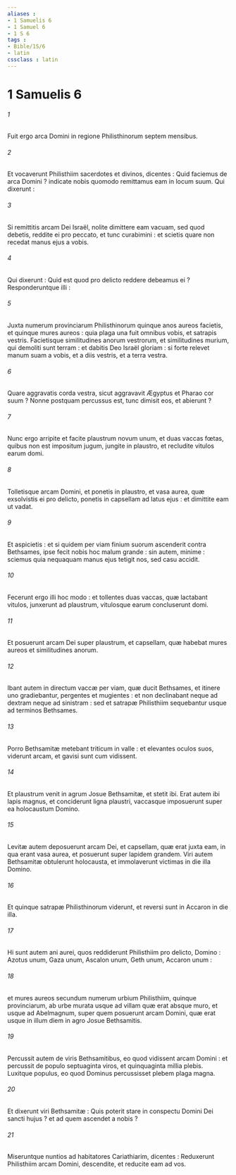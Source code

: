 ```yaml
---
aliases : 
- 1 Samuelis 6
- 1 Samuel 6
- 1 S 6
tags : 
- Bible/1S/6
- latin
cssclass : latin
---
```


# 1 Samuelis 6

###### 1
Fuit ergo arca Domini in regione Philisthinorum septem mensibus.
###### 2
Et vocaverunt Philisthiim sacerdotes et divinos, dicentes : Quid faciemus de arca Domini ? indicate nobis quomodo remittamus eam in locum suum. Qui dixerunt :
###### 3
Si remittitis arcam Dei Israël, nolite dimittere eam vacuam, sed quod debetis, reddite ei pro peccato, et tunc curabimini : et scietis quare non recedat manus ejus a vobis.
###### 4
Qui dixerunt : Quid est quod pro delicto reddere debeamus ei ? Responderuntque illi :
###### 5
Juxta numerum provinciarum Philisthinorum quinque anos aureos facietis, et quinque mures aureos : quia plaga una fuit omnibus vobis, et satrapis vestris. Facietisque similitudines anorum vestrorum, et similitudines murium, qui demoliti sunt terram : et dabitis Deo Israël gloriam : si forte relevet manum suam a vobis, et a diis vestris, et a terra vestra.
###### 6
Quare aggravatis corda vestra, sicut aggravavit Ægyptus et Pharao cor suum ? Nonne postquam percussus est, tunc dimisit eos, et abierunt ?
###### 7
Nunc ergo arripite et facite plaustrum novum unum, et duas vaccas fœtas, quibus non est impositum jugum, jungite in plaustro, et recludite vitulos earum domi.
###### 8
Tolletisque arcam Domini, et ponetis in plaustro, et vasa aurea, quæ exsolvistis ei pro delicto, ponetis in capsellam ad latus ejus : et dimittite eam ut vadat.
###### 9
Et aspicietis : et si quidem per viam finium suorum ascenderit contra Bethsames, ipse fecit nobis hoc malum grande : sin autem, minime : sciemus quia nequaquam manus ejus tetigit nos, sed casu accidit.
###### 10
Fecerunt ergo illi hoc modo : et tollentes duas vaccas, quæ lactabant vitulos, junxerunt ad plaustrum, vitulosque earum concluserunt domi.
###### 11
Et posuerunt arcam Dei super plaustrum, et capsellam, quæ habebat mures aureos et similitudines anorum.
###### 12
Ibant autem in directum vaccæ per viam, quæ ducit Bethsames, et itinere uno gradiebantur, pergentes et mugientes : et non declinabant neque ad dextram neque ad sinistram : sed et satrapæ Philisthiim sequebantur usque ad terminos Bethsames.
###### 13
Porro Bethsamitæ metebant triticum in valle : et elevantes oculos suos, viderunt arcam, et gavisi sunt cum vidissent.
###### 14
Et plaustrum venit in agrum Josue Bethsamitæ, et stetit ibi. Erat autem ibi lapis magnus, et conciderunt ligna plaustri, vaccasque imposuerunt super ea holocaustum Domino.
###### 15
Levitæ autem deposuerunt arcam Dei, et capsellam, quæ erat juxta eam, in qua erant vasa aurea, et posuerunt super lapidem grandem. Viri autem Bethsamitæ obtulerunt holocausta, et immolaverunt victimas in die illa Domino.
###### 16
Et quinque satrapæ Philisthinorum viderunt, et reversi sunt in Accaron in die illa.
###### 17
Hi sunt autem ani aurei, quos reddiderunt Philisthiim pro delicto, Domino : Azotus unum, Gaza unum, Ascalon unum, Geth unum, Accaron unum :
###### 18
et mures aureos secundum numerum urbium Philisthiim, quinque provinciarum, ab urbe murata usque ad villam quæ erat absque muro, et usque ad Abelmagnum, super quem posuerunt arcam Domini, quæ erat usque in illum diem in agro Josue Bethsamitis.
###### 19
Percussit autem de viris Bethsamitibus, eo quod vidissent arcam Domini : et percussit de populo septuaginta viros, et quinquaginta millia plebis. Luxitque populus, eo quod Dominus percussisset plebem plaga magna.
###### 20
Et dixerunt viri Bethsamitæ : Quis poterit stare in conspectu Domini Dei sancti hujus ? et ad quem ascendet a nobis ?
###### 21
Miseruntque nuntios ad habitatores Cariathiarim, dicentes : Reduxerunt Philisthiim arcam Domini, descendite, et reducite eam ad vos.
